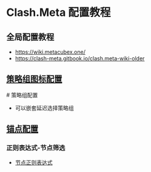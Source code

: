 # Clash.Meta 配置教程

## 全局配置教程
- https://wiki.metacubex.one/
- https://clash-meta.gitbook.io/clash.meta-wiki-older

## [策略组图标配置](https://github.com/LaolunsiG/XiaoE_PCR/blob/main/Config_File/Clash.Meta/%E4%BB%A3%E7%90%86%E7%BB%84%E5%9B%BE%E6%A0%87%E9%85%8D%E7%BD%AE.md)
\# 策略组配置
- 可以嵌套延迟选择策略组

## [锚点配置](https://github.com/LaolunsiG/XiaoE_PCR/blob/main/Config_File/Clash.Meta/%E9%94%9A%E7%82%B9%E9%85%8D%E7%BD%AE.md)
### 正则表达式-节点筛选
- [节点正则表达式](https://github.com/LaolunsiG/XiaoE_PCR/blob/main/Config_File/%E8%8A%82%E7%82%B9%E7%9A%84%E6%AD%A3%E5%88%99%E8%A1%A8%E8%BE%BE%E5%BC%8F.md)
